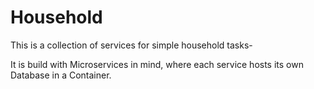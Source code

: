 <h1>Household</h1>

<p>This is a collection of services for simple household tasks-</p>

<p>It is build with Microservices in mind, where each service hosts its own Database in a Container.</p>

<p>
	<br>
</p>
